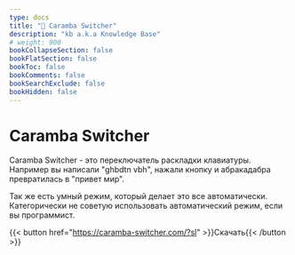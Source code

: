 ```yaml
---
type: docs
title: "🔷 Caramba Switcher"
description: "kb a.k.a Knowledge Base"
# weight: 900
bookCollapseSection: false
bookFlatSection: false
bookToc: false
bookComments: false
bookSearchExclude: false
bookHidden: false
---
```


# Caramba Switcher

Caramba Switcher - это переключатель раскладки клавиатуры. Например вы написали "ghbdtn vbh", нажали кнопку и абракадабра превратилась в "привет мир".

Так же есть умный режим, который делает это все автоматически. Категорически не советую использовать автоматический режим, если вы программист.

{{< button href="https://caramba-switcher.com/?sl" >}}Скачать{{< /button >}}
